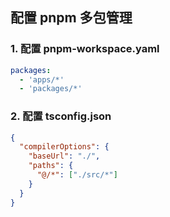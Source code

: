 ## 配置 pnpm 多包管理

### 1. 配置 pnpm-workspace.yaml

```yaml
packages:
  - 'apps/*'
  - 'packages/*'
```

### 2. 配置 tsconfig.json

```json
{
  "compilerOptions": {
    "baseUrl": "./",
    "paths": {
      "@/*": ["./src/*"]
    }
  }
}
```
